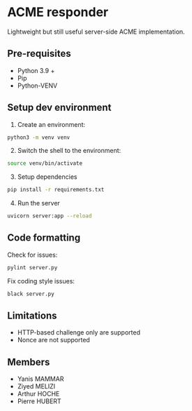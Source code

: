 # ACME responder

Lightweight but still useful server-side ACME implementation.


## Pre-requisites
* Python 3.9 +
* Pip
* Python-VENV

## Setup dev environment
1. Create an environment:

```bash
python3 -m venv venv
```


2. Switch the shell to the environment:

```bash
source venv/bin/activate
```


3. Setup dependencies

```bash
pip install -r requirements.txt
```


4. Run the server

```bash
uvicorn server:app --reload
```

## Code formatting
Check for issues:
```bash
pylint server.py
```

Fix coding style issues:
```bash
black server.py 
```

## Limitations
* HTTP-based challenge only are supported
* Nonce are not supported

## Members
* Yanis MAMMAR
* Ziyed MELIZI
* Arthur HOCHE
* Pierre HUBERT